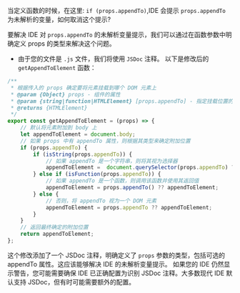


当定义函数的时候，在这里: `if (props.appendTo)`,IDE 会提示 `props.appendTo` 为未解析的变量，如何取消这个提示?

要解决 IDE 对 `props.appendTo` 的未解析变量提示，我们可以通过在函数参数中明确定义 props 的类型来解决这个问题。
 - 由于您的文件是 `.js` 文件，我们将使用 `JSDoc` 注释。
以下是修改后的 `getAppendToElement` 函数：
```js
/**
 * 根据传入的 props 确定要将元素挂载到哪个 DOM 元素上
 * @param {Object} props - 组件的属性
 * @param {string|function|HTMLElement} [props.appendTo] - 指定挂载位置的属性
 * @returns {HTMLElement}
 */
export const getAppendToElement = (props) => {
    // 默认将元素附加到 body 上
    let appendToElement = document.body;
    // 如果 props 中有 appendTo 属性，则根据其类型来确定附加位置
    if (props.appendTo) {
        if (isString(props.appendTo)) {
            // 如果 appendTo 是一个字符串，则将其视为选择器
            appendToElement =  document.querySelector(props.appendTo) ?? appendToElement;
        } else if (isFunction(props.appendTo)) {
            // 如果 appendTo 是一个函数，则调用该函数并使用其返回值
            appendToElement = props.appendTo() ?? appendToElement;
        } else {
            // 否则，将 appendTo 视为一个 DOM 元素
            appendToElement = props.appendTo ?? appendToElement;
        }
    }
    // 返回最终确定的附加位置
    return appendToElement;
};

```
这个修改添加了一个 JSDoc 注释，明确定义了 `props` 参数的类型，包括可选的 appendTo 属性。这应该能够解决 IDE 的未解析变量提示。
如果您的 IDE 仍然显示警告，您可能需要确保 IDE 已正确配置为识别 JSDoc 注释。大多数现代 IDE 默认支持 JSDoc，但有时可能需要额外的配置。
